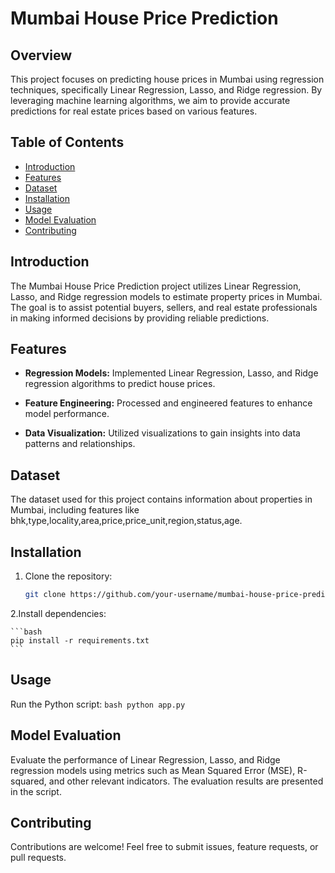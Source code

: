 # Mumbai House Price Prediction

## Overview

This project focuses on predicting house prices in Mumbai using regression techniques, specifically Linear Regression, Lasso, and Ridge regression. By leveraging machine learning algorithms, we aim to provide accurate predictions for real estate prices based on various features.

## Table of Contents

- [Introduction](#introduction)
- [Features](#features)
- [Dataset](#dataset)
- [Installation](#installation)
- [Usage](#usage)
- [Model Evaluation](#model-evaluation)
- [Contributing](#contributing)

## Introduction

The Mumbai House Price Prediction project utilizes Linear Regression, Lasso, and Ridge regression models to estimate property prices in Mumbai. The goal is to assist potential buyers, sellers, and real estate professionals in making informed decisions by providing reliable predictions.

## Features

- **Regression Models:** Implemented Linear Regression, Lasso, and Ridge regression algorithms to predict house prices.

- **Feature Engineering:** Processed and engineered features to enhance model performance.

- **Data Visualization:** Utilized visualizations to gain insights into data patterns and relationships.

## Dataset

The dataset used for this project contains information about properties in Mumbai, including features like bhk,type,locality,area,price,price_unit,region,status,age.

## Installation

1. Clone the repository:

   ```bash
   git clone https://github.com/your-username/mumbai-house-price-prediction.git
   ```
2.Install dependencies:

    ```bash
    pip install -r requirements.txt
    ```

## Usage

Run the Python script:
    ```bash
    python app.py
    ```

## Model Evaluation

Evaluate the performance of Linear Regression, Lasso, and Ridge regression models using metrics such as Mean Squared Error (MSE), R-squared, and other relevant indicators. The evaluation results are presented in the script.

## Contributing

Contributions are welcome! Feel free to submit issues, feature requests, or pull requests.

